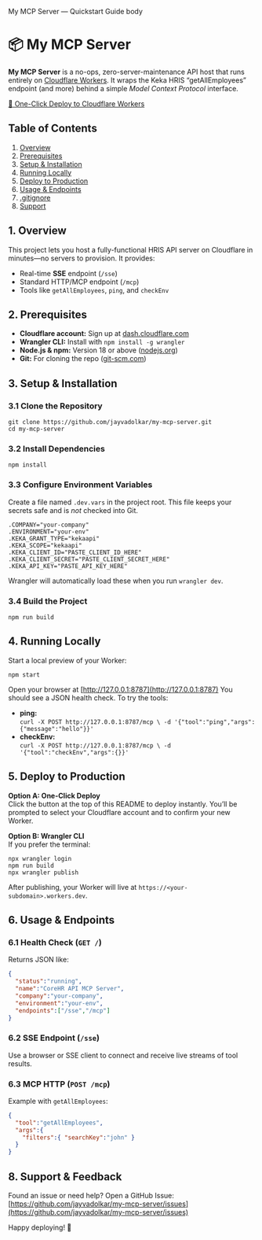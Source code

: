  My MCP Server — Quickstart Guide body 

# 📦 My MCP Server

**My MCP Server** is a no-ops, zero-server-maintenance API host that runs entirely on [Cloudflare Workers](https://workers.cloudflare.com). It wraps the Keka HRIS “getAllEmployees” endpoint (and more) behind a simple _Model Context Protocol_ interface.

[🚀 One-Click Deploy to Cloudflare Workers](https://dash.cloudflare.com/?to=/:account/workers/deploy?template=github.com/jayvadolkar/my-mcp-server)

## Table of Contents

1.  [Overview](#overview)
2.  [Prerequisites](#prerequisites)
3.  [Setup & Installation](#setup)
4.  [Running Locally](#local)
5.  [Deploy to Production](#deploy)
6.  [Usage & Endpoints](#usage)
7.  [.gitignore](#gitignore)
8.  [Support](#support)

## 1\. Overview

This project lets you host a fully-functional HRIS API server on Cloudflare in minutes—no servers to provision. It provides:

*   Real-time **SSE** endpoint (`/sse`)
*   Standard HTTP/MCP endpoint (`/mcp`)
*   Tools like `getAllEmployees`, `ping`, and `checkEnv`

## 2\. Prerequisites

*   **Cloudflare account:** Sign up at [dash.cloudflare.com](https://dash.cloudflare.com/sign-up)
*   **Wrangler CLI:** Install with `npm install -g wrangler`
*   **Node.js & npm:** Version 18 or above ([nodejs.org](https://nodejs.org))
*   **Git:** For cloning the repo ([git-scm.com](https://git-scm.com))

## 3\. Setup & Installation

### 3.1 Clone the Repository

```
git clone https://github.com/jayvadolkar/my-mcp-server.git
cd my-mcp-server
```

### 3.2 Install Dependencies

```
npm install
```

### 3.3 Configure Environment Variables

Create a file named `.dev.vars` in the project root. This file keeps your secrets safe and is _not_ checked into Git.

```dotenv
.COMPANY="your-company"  
.ENVIRONMENT="your-env"  
.KEKA_GRANT_TYPE="kekaapi"  
.KEKA_SCOPE="kekaapi"  
.KEKA_CLIENT_ID="PASTE_CLIENT_ID_HERE"  
.KEKA_CLIENT_SECRET="PASTE_CLIENT_SECRET_HERE"  
.KEKA_API_KEY="PASTE_API_KEY_HERE"
```

Wrangler will automatically load these when you run `wrangler dev`.

### 3.4 Build the Project

```
npm run build
```

## 4\. Running Locally

Start a local preview of your Worker:

```
npm start
```

Open your browser at [http://127.0.0.1:8787](http://127.0.0.1:8787) You should see a JSON health check. To try the tools:

*   **ping:**  
    `curl -X POST http://127.0.0.1:8787/mcp \ -d '{"tool":"ping","args":{"message":"hello"}}'`
*   **checkEnv:**  
    `curl -X POST http://127.0.0.1:8787/mcp \ -d '{"tool":"checkEnv","args":{}}'`

## 5\. Deploy to Production

**Option A: One-Click Deploy**  
Click the button at the top of this README to deploy instantly. You’ll be prompted to select your Cloudflare account and to confirm your new Worker.

**Option B: Wrangler CLI**  
If you prefer the terminal:

```
npx wrangler login
npm run build
npx wrangler publish
```

After publishing, your Worker will live at `https://<your-subdomain>.workers.dev`.

## 6\. Usage & Endpoints

### 6.1 Health Check (`GET /`)

Returns JSON like:

```json
{  
  "status":"running",
  "name":"CoreHR API MCP Server",
  "company":"your-company",
  "environment":"your-env",
  "endpoints":["/sse","/mcp"]  
}
```

### 6.2 SSE Endpoint (`/sse`)

Use a browser or SSE client to connect and receive live streams of tool results.

### 6.3 MCP HTTP (`POST /mcp`)

Example with `getAllEmployees`:

```json
{  
  "tool":"getAllEmployees",  
  "args":{  
    "filters":{ "searchKey":"john" }  
  }  
}
```


## 8\. Support & Feedback

Found an issue or need help? Open a GitHub Issue: [https://github.com/jayvadolkar/my-mcp-server/issues](https://github.com/jayvadolkar/my-mcp-server/issues)

Happy deploying! 🚀